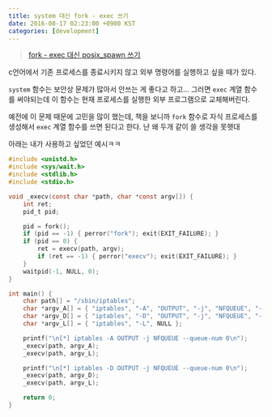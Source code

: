 ```yaml
---
title: system 대신 fork - exec 쓰기
date: 2016-08-17 02:23:00 +0900 KST
categories: [development]
---
```


> [fork - exec 대신 posix_spawn 쓰기](/post/posix_spawn-instead-of-fork-exec/)

c언어에서 기존 프로세스를 종료시키지 않고 외부 명령어를 실행하고 싶을 때가 있다.

`system` 함수는 보안상 문제가 많아서 안쓰는 게 좋다고 하고...
그러면 `exec` 계열 함수를 써야되는데 이 함수는 현재 프로세스를 실행한 외부 프로그램으로 교체해버린다.

예전에 이 문제 때문에 고민을 많이 했는데,
책을 보니까 `fork` 함수로 자식 프로세스를 생성해서 `exec` 계열 함수를 쓰면 된다고 한다.
난 왜 두개 같이 쓸 생각을 못햇대

아래는 내가 사용하고 싶었던 예시ㅋㅋ

```c
#include <unistd.h>
#include <sys/wait.h>
#include <stdlib.h>
#include <stdio.h>

void _execv(const char *path, char *const argv[]) {
    int ret;
    pid_t pid;

    pid = fork();
    if (pid == -1) { perror("fork"); exit(EXIT_FAILURE); }
    if (pid == 0) {
        ret = execv(path, argv);
        if (ret == -1) { perror("execv"); exit(EXIT_FAILURE); }
    }
    waitpid(-1, NULL, 0);
}

int main() {
    char path[] = "/sbin/iptables";
    char *argv_A[] = { "iptables", "-A", "OUTPUT", "-j", "NFQUEUE", "--queue-num", "0", NULL };
    char *argv_D[] = { "iptables", "-D", "OUTPUT", "-j", "NFQUEUE", "--queue-num", "0", NULL };
    char *argv_L[] = { "iptables", "-L", NULL };

    printf("\n[*] iptables -A OUTPUT -j NFQUEUE --queue-num 0\n");
    _execv(path, argv_A);
    _execv(path, argv_L);

    printf("\n[*] iptables -D OUTPUT -j NFQUEUE --queue-num 0\n");
    _execv(path, argv_D);
    _execv(path, argv_L);

    return 0;
}
```

